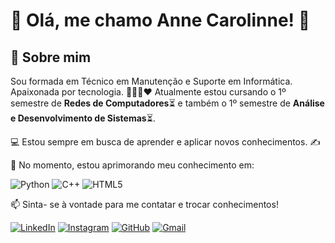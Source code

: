 
# 🙈 Olá, me chamo Anne Carolinne! 👋

## 🚀 Sobre mim
 Sou formada em Técnico em Manutenção e Suporte em Informática.
 Apaixonada por tecnologia. 👩‍💻🥰❤
 Atualmente estou cursando o 1º semestre de **Redes de Computadores**⏳ e também o 1º semestre de **Análise e Desenvolvimento de Sistemas**⏳.

💻 Estou sempre em busca de aprender e aplicar novos conhecimentos. ✍

🌱 No momento, estou aprimorando meu conhecimento em:

![Python](https://img.shields.io/badge/python-3670A0?style=for-the-badge&logo=python&logoColor=ffdd54)
![C++](https://img.shields.io/badge/C%2B%2B-00599C?style=for-the-badge&logo=c%2B%2B&logoColor=white)
![HTML5](https://img.shields.io/badge/HTML5-E34F26?style=for-the-badge&logo=html5&logoColor=white)

📫 Sinta- se à vontade para me contatar e trocar conhecimentos!

[![LinkedIn](https://img.shields.io/badge/LinkedIn-0077B5?style=for-the-badge&logo=linkedin&logoColor=white)](https://www.linkedin.com/in/carolinne-anne/)
[![Instagram](https://img.shields.io/badge/-Instagram-%23E4405F?style=for-the-badge&logo=instagram&logoColor=white)](https://www.instagram.com/andrade.carolinne/)
[![GitHub](https://img.shields.io/badge/GitHub-100000?style=for-the-badge&logo=github&logoColor=white)](https://github.com/carolinne-anne)
[![Gmail](https://img.shields.io/badge/Gmail-333333?style=for-the-badge&logo=gmail&logoColor=red)](mailto:andrade.annecarolinne@gmail.com)


